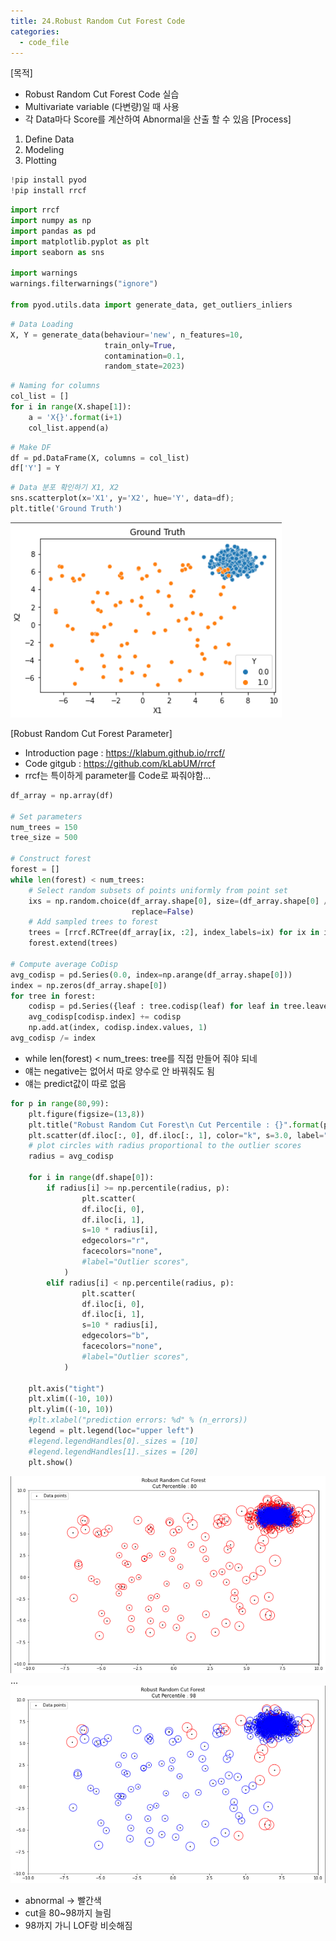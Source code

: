 ```yaml
---
title: 24.Robust Random Cut Forest Code
categories:
  - code_file
---
```


[목적]
  - Robust Random Cut Forest Code 실습
  - Multivariate variable (다변량)일 때 사용
  - 각 Data마다 Score를 계산하여 Abnormal을 산출 할 수 있음
  [Process]
  1. Define Data
  2. Modeling
  3. Plotting
  
```python
!pip install pyod
!pip install rrcf
```

```python
import rrcf
import numpy as np
import pandas as pd
import matplotlib.pyplot as plt
import seaborn as sns

import warnings
warnings.filterwarnings("ignore")

from pyod.utils.data import generate_data, get_outliers_inliers
```

```python
# Data Loading
X, Y = generate_data(behaviour='new', n_features=10, 
                     train_only=True,
                     contamination=0.1,
                     random_state=2023)
```

```python
# Naming for columns
col_list = []
for i in range(X.shape[1]):
    a = 'X{}'.format(i+1)
    col_list.append(a)
```

```python
# Make DF
df = pd.DataFrame(X, columns = col_list)
df['Y'] = Y
```

```python
# Data 분포 확인하기 X1, X2
sns.scatterplot(x='X1', y='X2', hue='Y', data=df);
plt.title('Ground Truth')
```
![image](https://github.com/code7ssage/code7ssage.github.io/blob/master/assets/attached%20file/Pasted%20image%2020240112150415.png?raw=true)

[Robust Random Cut Forest Parameter]
  - Introduction page : https://klabum.github.io/rrcf/
  - Code gitgub : https://github.com/kLabUM/rrcf
  - rrcf는 특이하게 parameter를 Code로 짜줘야함...
  
```python
df_array = np.array(df)

# Set parameters
num_trees = 150
tree_size = 500

# Construct forest
forest = []
while len(forest) < num_trees:
    # Select random subsets of points uniformly from point set
    ixs = np.random.choice(df_array.shape[0], size=(df_array.shape[0] // tree_size, tree_size),
                           replace=False)
    # Add sampled trees to forest
    trees = [rrcf.RCTree(df_array[ix, :2], index_labels=ix) for ix in ixs]
    forest.extend(trees)

# Compute average CoDisp
avg_codisp = pd.Series(0.0, index=np.arange(df_array.shape[0]))
index = np.zeros(df_array.shape[0])
for tree in forest:
    codisp = pd.Series({leaf : tree.codisp(leaf) for leaf in tree.leaves})
    avg_codisp[codisp.index] += codisp 
    np.add.at(index, codisp.index.values, 1)
avg_codisp /= index
```
- while len(forest) < num_trees: tree를 직접 만들어 줘야 되네
- 얘는 negative는 없어서 따로 양수로  안 바꿔줘도 됨
- 얘는 predict값이 따로 없음

```python
for p in range(80,99):
    plt.figure(figsize=(13,8))
    plt.title("Robust Random Cut Forest\n Cut Percentile : {}".format(p))
    plt.scatter(df.iloc[:, 0], df.iloc[:, 1], color="k", s=3.0, label="Data points")
    # plot circles with radius proportional to the outlier scores
    radius = avg_codisp

    for i in range(df.shape[0]):
        if radius[i] >= np.percentile(radius, p):
                plt.scatter(
                df.iloc[i, 0],
                df.iloc[i, 1],
                s=10 * radius[i],
                edgecolors="r",
                facecolors="none",
                #label="Outlier scores",
            )
        elif radius[i] < np.percentile(radius, p):
                plt.scatter(
                df.iloc[i, 0],
                df.iloc[i, 1],
                s=10 * radius[i],
                edgecolors="b",
                facecolors="none",
                #label="Outlier scores",
            )

    plt.axis("tight")
    plt.xlim((-10, 10))
    plt.ylim((-10, 10))
    #plt.xlabel("prediction errors: %d" % (n_errors))
    legend = plt.legend(loc="upper left")
    #legend.legendHandles[0]._sizes = [10]
    #legend.legendHandles[1]._sizes = [20]
    plt.show()
```
![image](https://github.com/code7ssage/code7ssage.github.io/blob/master/assets/attached%20file/Pasted%20image%2020240112150507.png?raw=true)
...
![image](https://github.com/code7ssage/code7ssage.github.io/blob/master/assets/attached%20file/Pasted%20image%2020240112150551.png?raw=true)
- abnormal -> 빨간색
- cut을 80~98까지 늘림
- 98까지 가니 LOF랑 비슷해짐
